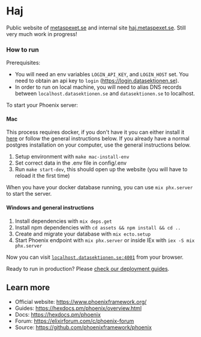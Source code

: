 # Haj

Public website of [metaspexet.se](https://metaspexet.se) and internal site [haj.metaspexet.se](haj.metaspexet.se). Still very much work in progress!
### How to run

Prerequisites:

  * You will need an env variables `LOGIN_API_KEY`, and `LOGIN_HOST` set. You need to obtain an api key to `login` (https://login.datasektionen.se).
  * In order to run on local machine, you will need to alias DNS records between `localhost.datasektionen.se` and `datasektionen.se` to localhost.

To start your Phoenix server:

#### Mac

  This process requires docker, if you don't have it you can either install it [here](https://www.docker.com/products/docker-desktop/) or follow the general instructions below. 
  If you already have a normal postgres installation on your computer, use the general instructions below.

  1. Setup environment with ```make mac-install-env```
  2. Set correct data in the .env file in config/.env
  3. Run ```make start-dev```, this should open up the website (you will have to reload it the first time)

When you have your docker database running, you can use `mix phx.server` to start the server.

#### Windows and general instructions

  1. Install dependencies with `mix deps.get`
  2. Install npm dependencies with `cd assets && npm install && cd ..`
  3. Create and migrate your database with `mix ecto.setup`
  4. Start Phoenix endpoint with `mix phx.server` or inside IEx with `iex -S mix phx.server`

Now you can visit [`localhost.datasektionen.se:4001`](http://localhost.datasektionen.se:4001) from your browser.

Ready to run in production? Please [check our deployment guides](https://hexdocs.pm/phoenix/deployment.html).

## Learn more

  * Official website: https://www.phoenixframework.org/
  * Guides: https://hexdocs.pm/phoenix/overview.html
  * Docs: https://hexdocs.pm/phoenix
  * Forum: https://elixirforum.com/c/phoenix-forum
  * Source: https://github.com/phoenixframework/phoenix

